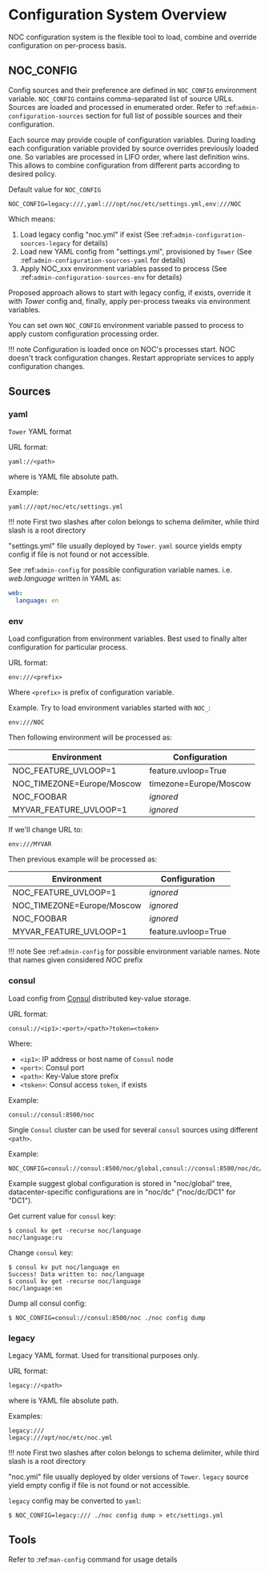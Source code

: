 # Configuration System Overview

NOC configuration system is the flexible tool to load, combine
and override configuration on per-process basis.

## NOC_CONFIG

Config sources and their preference are defined in `NOC_CONFIG`
environment variable. `NOC_CONFIG` contains comma-separated list of source URLs.
Sources are loaded and processed in enumerated order.
Refer to :ref:`admin-configuration-sources` section for full list of possible
sources and their configuration.

Each source may provide couple of configuration variables. During loading
each configuration variable provided by source overrides previously
loaded one. So variables are processed in LIFO order, where last
definition wins. This allows to combine configuration from different
parts according to desired policy.

Default value for `NOC_CONFIG`

```
NOC_CONFIG=legacy:///,yaml:///opt/noc/etc/settings.yml,env:///NOC
```

Which means:

1. Load legacy config "noc.yml" if exist (See :ref:`admin-configuration-sources-legacy` for details)
2. Load new YAML config from "settings.yml", provisioned by `Tower` (See :ref:`admin-configuration-sources-yaml` for details)
3. Apply NOC_xxx environment variables passed to process (See :ref:`admin-configuration-sources-env` for details)

Proposed approach allows to start with legacy config, if exists, override
it with *Tower* config and, finally, apply per-process tweaks via
environment variables.

You can set own `NOC_CONFIG` environment variable passed to process
to apply custom configuration processing order.

<!-- prettier-ignore -->
!!! note
    Configuration is loaded once on NOC's processes start.
    NOC doesn't track configuration changes.
    Restart appropriate services to apply configuration changes.

## Sources

### yaml

`Tower` YAML format

URL format:

```
yaml://<path>
```

where _<path>_ is YAML file absolute path.

Example:

```
yaml:///opt/noc/etc/settings.yml
```

<!-- prettier-ignore -->
!!! note
First two slashes after colon belongs to schema delimiter, while
third slash is a root directory

"settings.yml" file usually deployed by `Tower`.
`yaml` source yields empty config if file is not found or not accessible.

See :ref:`admin-config` for possible configuration variable names.
i.e. _web.language_ written in YAML as:

```yaml
web:
  language: en
```

### env

Load configuration from environment variables. Best used to finally
alter configuration for particular process.

URL format:

```
env:///<prefix>
```

Where `<prefix>` is prefix of configuration variable.

Example. Try to load environment variables started with `NOC_`:

```
env:///NOC
```

Then following environment will be processed as:

Environment | Configuration
--- | ---
NOC_FEATURE_UVLOOP=1 |feature.uvloop=True
NOC_TIMEZONE=Europe/Moscow | timezone=Europe/Moscow
NOC_FOOBAR | _ignored_
MYVAR_FEATURE_UVLOOP=1 | _ignored_

If we'll change URL to:
```
env:///MYVAR
```

Then previous example will be processed as:

Environment | Configuration
--- | ---
NOC_FEATURE_UVLOOP=1 | _ignored_
NOC_TIMEZONE=Europe/Moscow | _ignored_
NOC_FOOBAR | _ignored_
MYVAR_FEATURE_UVLOOP=1 | feature.uvloop=True

<!-- prettier-ignore -->
!!! note
    See :ref:`admin-config` for possible environment variable names.
    Note that names given considered *NOC* prefix

### consul

Load config from [Consul](https://www.consul.io/) distributed key-value
storage.

URL format:
```
consul://<ip1>:<port>/<path>?token=<token>
```

Where:

* `<ip1>`: IP address or host name of `Consul` node
* `<port>`: Consul port
* `<path>`: Key-Value store prefix
* `<token>`: Consul access `token`, if exists

Example:
```
consul://consul:8500/noc
```
    

Single `Consul` cluster can be used for several `consul` sources
using different `<path>`.

Example:
```
NOC_CONFIG=consul://consul:8500/noc/global,consul://consul:8500/noc/dc/DC1
```

Example suggest global configuration is stored in "noc/global" tree,
datacenter-specific configurations are in "noc/dc" ("noc/dc/DC1" for "DC1").

Get current value for `consul` key:
```
$ consul kv get -recurse noc/language
noc/language:ru
```

Change `consul` key:
```
$ consul kv put noc/language en
Success! Data written to: noc/language
$ consul kv get -recurse noc/language
noc/language:en
```

Dump all consul config:

```
$ NOC_CONFIG=consul://consul:8500/noc ./noc config dump
```

### legacy

Legacy YAML format. Used for transitional purposes only.

URL format:

```
legacy://<path>
```

where _<path>_ is YAML file absolute path.

Examples:

```
legacy:///
legacy:///opt/noc/etc/noc.yml
```

<!-- prettier-ignore -->
!!! note
First two slashes after colon belongs to schema delimiter, while
third slash is a root directory

"noc.yml" file usually deployed by older versions of `Tower`.
`legacy` source yield empty config if file is not found or not accessible.

`legacy` config may be converted to `yaml`:

```
$ NOC_CONFIG=legacy:/// ./noc config dump > etc/settings.yml
```

## Tools

Refer to :ref:`man-config` command for usage details

